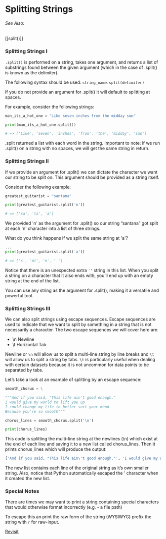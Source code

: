 # Splitting Strings
###### See Also:
[[split()]]

### Splitting Strings I
`.split()` is performed on a string, takes one argument, and returns a list of substrings found between the given argument (which in the case of .split() is known as the delimiter). 

The following syntax should be used:
`string_name.split(delimiter)`

If you do not provide an argument for .split() it will default to splitting at spaces.

For example, consider the following strings:

```python
man_its_a_hot_one = "Like seven inches from the midday sun" 

print(man_its_a_hot_one.split())

# => ['Like', 'seven', 'inches', 'from', 'the', 'midday', 'sun']
```

.split returned a list with each word in the string. Important to note: if we run .split() on a string with no spaces, we will get the same string in return.

 
### Splitting Strings II
If we provide an argument for .split() we can dictate the character we want our string to be split on. This argument should be provided as a string itself.

Consider the following example:
```python
greatest_guitarist = "santana"

print(greatest_guitarist.split('n'))

# => ['sa', 'ta', 'a']
```
We provided 'n' as the argument for .split() so our string “santana” got split at each 'n' character into a list of three strings.

What do you think happens if we split the same string at 'a'?
```python
...
print(greatest_guitarist.split('a'))

# => ['s', 'nt', 'n', ' ']
```

Notice that there is an unexpected extra `''` string in this list. When you split a string on a character that it also ends with, you’ll end up with an empty string at the end of the list.

You can use any string as the argument for .split(), making it a versatile and powerful tool.

  

### Splitting Strings III
We can also split strings using escape sequences. Escape sequences are used to indicate that we want to split by something in a string that is not necessarily a character. The two escape sequences we will cover here are:

-   \n Newline
-   \t Horizontal Tab
    

Newline or `\n` will allow us to split a multi-line string by line breaks and `\t` will allow us to split a string by tabs. `\t` is particularly useful when dealing with certain datasets because it is not uncommon for data points to be separated by tabs.

Let’s take a look at an example of splitting by an escape sequence:
```python
smooth_chorus = \

"""And if you said, "This life ain't good enough."
I would give my world to lift you up
I could change my life to better suit your mood
Because you're so smooth"""

chorus_lines = smooth_chorus.split('\n')

print(chorus_lines)
```
This code is splitting the multi-line string at the newlines (\n) which exist at the end of each line and saving it to a new list called chorus_lines. Then it prints chorus_lines which will produce the output:

```python
['And if you said, "This life ain\'t good enough."', 'I would give my world to lift you up', 'I could change my life to better suit your mood', "Because you're so smooth"]
```

The new list contains each line of the original string as it’s own smaller string. Also, notice that Python automatically escaped the ' character when it created the new list.

### Special Notes
There are times we may want to print a string containing special characters that would otherwise format incorrectly (e.g. - a file path)

To escape this an print the raw form of the string (WYSIWYG) prefix the string with `r` for raw-input.


  

[Revisit](https://classroom.udacity.com/courses/ud1110/lessons/23fc3d8b-a2a4-48ba-aada-652b2c216f2e/concepts/1c8e8beb-321d-4bb8-a71b-96f22a05d1f9)